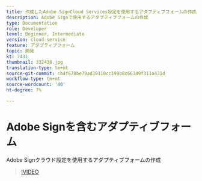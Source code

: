 ```yaml
---
title: 作成したAdobe SignCloud Services設定を使用するアダプティブフォームの作成
description: Adobe Signで使用するアダプティブフォームの作成
type: Documentation
role: Developer
level: Beginner, Intermediate
version: cloud-service
feature: アダプティブフォーム
topic: 開発
kt: 7431
thumbnail: 332438.jpg
translation-type: tm+mt
source-git-commit: cb4f678be79ad39110cc199b8c66349f311a431d
workflow-type: tm+mt
source-wordcount: '40'
ht-degree: 7%

---
```


# Adobe Signを含むアダプティブフォーム


Adobe Signクラウド設定を使用するアダプティブフォームの作成

>[!VIDEO](https://video.tv.adobe.com/v/332438/?quality=9&learn=on)


